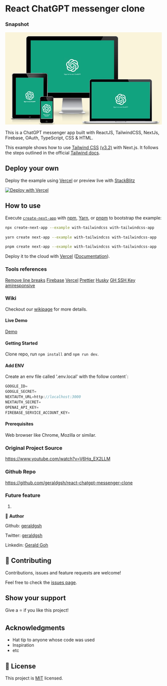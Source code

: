 # React ChatGPT messenger clone

### Snapshot

![](https://github.com/geraldgsh/react-chatgpt-messenger-clone/blob/main/public/chatgptresponsive.jpg)

This is a ChatGPT messenger app built with ReactJS, TailwindCSS, NextJs, Firebase, OAuth, TypeScript, CSS & HTML.

This example shows how to use [Tailwind CSS](https://tailwindcss.com/) [(v3.2)](https://tailwindcss.com/blog/tailwindcss-v3-2) with Next.js. It follows the steps outlined in the official [Tailwind docs](https://tailwindcss.com/docs/guides/nextjs).

## Deploy your own

Deploy the example using [Vercel](https://vercel.com?utm_source=github&utm_medium=readme&utm_campaign=next-example) or preview live with [StackBlitz](https://stackblitz.com/github/vercel/next.js/tree/canary/examples/with-tailwindcss)

[![Deploy with Vercel](https://vercel.com/button)](https://vercel.com/new/git/external?repository-url=https://github.com/vercel/next.js/tree/canary/examples/with-tailwindcss&project-name=with-tailwindcss&repository-name=with-tailwindcss)

## How to use

Execute [`create-next-app`](https://github.com/vercel/next.js/tree/canary/packages/create-next-app) with [npm](https://docs.npmjs.com/cli/init), [Yarn](https://yarnpkg.com/lang/en/docs/cli/create/), or [pnpm](https://pnpm.io) to bootstrap the example:

```bash
npx create-next-app --example with-tailwindcss with-tailwindcss-app
```

```bash
yarn create next-app --example with-tailwindcss with-tailwindcss-app
```

```bash
pnpm create next-app --example with-tailwindcss with-tailwindcss-app
```

Deploy it to the cloud with [Vercel](https://vercel.com/new?utm_source=github&utm_medium=readme&utm_campaign=next-example) ([Documentation](https://nextjs.org/docs/deployment)).

### Tools references

[Remove line breaks](https://www.textfixer.com/tools/remove-line-breaks.php)
[Firebase](https://console.firebase.google.com/)
[Vercel](https://console.cloud.google.com/)
[Prettier](https://prettier.io/)
[Husky](https://www.freecodecamp.org/news/how-to-add-commit-hooks-to-git-with-husky-to-automate-code-tasks/)
[GH SSH Key](https://www.youtube.com/watch?v=1Km-x_8DSpk)
[amiresponsive](https://ui.dev/amiresponsive)

### Wiki

Checkout our [wikipage](https://github.com/geraldgsh/react-chatgpt-messenger-clone/wiki) for more details.

#### Live Demo

[Demo](https://react-chatgpt-messenger-clone-kwxq8kfcg-geraldgsh.vercel.app/chat/v1dlCIYfdZv8PXuHqdtr)

#### Getting Started

Clone repo, run `npm install` and `npm run dev`.

#### Add ENV

Create an env file called '.env.local' with the follow content`:

```javascript
GOOGLE_ID=
GOOGLE_SECRET=
NEXTAUTH_URL=http://localhost:3000
NEXTAUTH_SECRET=
OPENAI_API_KEY=
FIREBASE_SERVICE_ACCOUNT_KEY=
```

#### Prerequisites

Web browser like Chrome, Mozilla or similar.

### Original Project Source

https://www.youtube.com/watch?v=V6Hq_EX2LLM

### Github Repo

https://github.com/geraldgsh/react-chatgpt-messenger-clone

### Future feature

1.

👤 **Author**

Github: [geraldgsh](https://github.com/geraldgsh)

Twitter: [geraldgsh](https://github.com/geraldgsh)

Linkedin: [Gerald Goh](https://www.linkedin.com/geraldgsh)

## 🤝 Contributing

Contributions, issues and feature requests are welcome!

Feel free to check the [issues page](https://github.com/geraldgsh/react-chatgpt-messenger-clone/issues).

## Show your support

Give a ⭐️ if you like this project!

## Acknowledgments

-   Hat tip to anyone whose code was used
-   Inspiration
-   etc

## 📝 License

This project is [MIT](lic.url) licensed.
